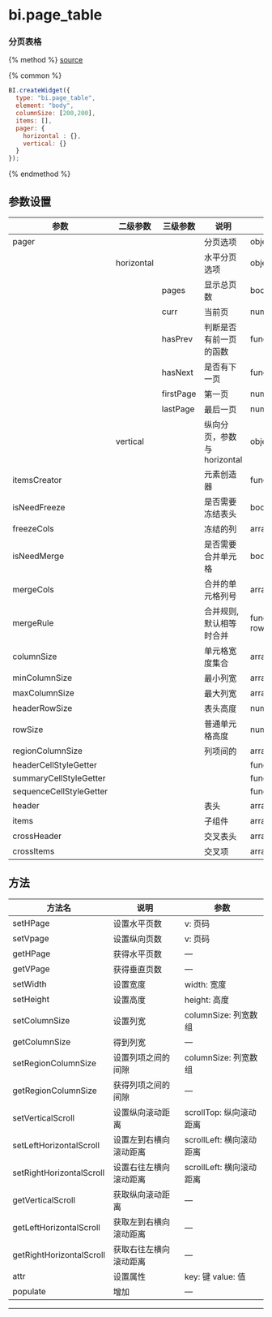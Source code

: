 # bi.page_table

### 分页表格

{% method %}
[source](https://jsfiddle.net/fineui/4egug10x/)

{% common %}
```javascript
BI.createWidget({
  type: "bi.page_table",
  element: "body",
  columnSize: [200,200],
  items: [],
  pager: {
    horizontal : {},
    vertical: {}
  } 
});
```

{% endmethod %}

## 参数设置
| 参数                      | 二级参数       | 三级参数      | 说明                 | 类型                   | 默认值               |
| ----------------------- | ---------- | --------- | ------------------ | -------------------- | ----------------- |
| pager                   |            |           | 分页选项               | object               | —                 |
|                         | horizontal |           | 水平分页选项             | object               | —                 |
|                         |            | pages     | 显示总页数              | boolean                 | false             |
|                         |            | curr      | 当前页                | number               | 1                 |
|                         |            | hasPrev   | 判断是否有前一页的函数        | function             | BI.emptyFn        |
|                         |            | hasNext   | 是否有下一页             | function             | BI.emptyFn        |
|                         |            | firstPage | 第一页                | number               | 1                 |
|                         |            | lastPage  | 最后一页               | number/function      | BI.emptyFn        |
|                         | vertical   |           | 纵向分页，参数与horizontal | object               | —                 |
| itemsCreator            |            |           | 元素创造器              | function             | BI.emptyFn        |
| isNeedFreeze            |            |           | 是否需要冻结表头           | boolean                 | false             |
| freezeCols              |            |           | 冻结的列               | array                | []                |
| isNeedMerge             |            |           | 是否需要合并单元格          | boolean                 | false             |
| mergeCols               |            |           | 合并的单元格列号           | array                | []                |
| mergeRule               |            |           | 合并规则, 默认相等时合并      | function(row1, row2) | 默认row1 = row2 时合并 |
| columnSize              |            |           | 单元格宽度集合            | array                | []                |
| minColumnSize           |            |           | 最小列宽               | array                | []                |
| maxColumnSize           |            |           | 最大列宽               | array                | []                |
| headerRowSize           |            |           | 表头高度               | number               | 25                |
| rowSize                 |            |           | 普通单元格高度            | number               | 25                |
| regionColumnSize        |            |           | 列项间的               | array                | []                |
| headerCellStyleGetter   |            |           |                    | function             | BI.emptyFn        |
| summaryCellStyleGetter  |            |           |                    | function             | BI.emptyFn        |
| sequenceCellStyleGetter |            |           |                    | function             | BI.emptyFn        |
| header                  |            |           | 表头                 | array                | []                |
| items                   |            |           | 子组件                | array                | []                |
| crossHeader             |            |           | 交叉表头               | array                | []                |
| crossItems              |            |           | 交叉项                | array                | []                |



## 方法
| 方法名                      | 说明          | 参数               |
| ------------------------ | ----------- | ------------------ |
| setHPage                 | 设置水平页数      | v: 页码              |
| setVpage                 | 设置纵向页数      | v: 页码              |
| getHPage                 | 获得水平页数      | —                  |
| getVPage                 | 获得垂直页数      | —                  |
| setWidth                 | 设置宽度        | width: 宽度          |
| setHeight                | 设置高度        | height: 高度         |
| setColumnSize            | 设置列宽        | columnSize: 列宽数组   |
| getColumnSize            | 得到列宽        | —                  |
| setRegionColumnSize      | 设置列项之间的间隙   | columnSize: 列宽数组   |
| getRegionColumnSize      | 获得列项之间的间隙   | —                  |
| setVerticalScroll        | 设置纵向滚动距离    | scrollTop: 纵向滚动距离  |
| setLeftHorizontalScroll  | 设置左到右横向滚动距离 | scrollLeft: 横向滚动距离 |
| setRightHorizontalScroll | 设置右往左横向滚动距离 | scrollLeft: 横向滚动距离 |
| getVerticalScroll        | 获取纵向滚动距离    | —                  |
| getLeftHorizontalScroll  | 获取左到右横向滚动距离 | —                  |
| getRightHorizontalScroll | 获取右往左横向滚动距离 | —                  |
| attr                     | 设置属性        | key: 键   value: 值  |
| populate                 | 增加          | —                  |

------